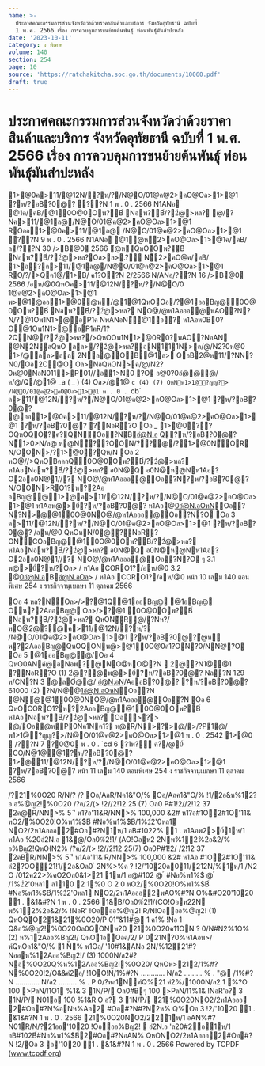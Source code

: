 ```yaml
---
name: >-
  ประกาศคณะกรรมการส่วนจังหวัดว่าด้วยราคาสินค้าและบริการ จังหวัดอุทัยธานี ฉบับที่
  1 พ.ศ. 2566 เรื่อง การควบคุมการขนย้ายต้นพันธุ์ ท่อนพันธุ์มันสำปะหลัง
date: '2023-10-11'
category: ง พิเศษ
volume: 140
section: 254
page: 10
source: 'https://ratchakitcha.soc.go.th/documents/10060.pdf'
draft: true
---
```


# ประกาศคณะกรรมการส่วนจังหวัดว่าด้วยราคาสินค้าและบริการ จังหวัดอุทัยธานี ฉบับที่ 1 พ.ศ. 2566 เรื่อง การควบคุมการขนย้ายต้นพันธุ์ ท่อนพันธุ์มันสำปะหลัง

1>@0ค>11/@12N/?ห/?/N@O/01@ค@2>คO@Oล>1>@1 ?ห/?อB?0@? ??N 1 พ . 0 . 2566 N1ANอ @1ค/คB/@10O@0Oพ?B์ Nอพ?B์/?2ํ@>หล? @/?Nค>11/@1ล@/N@O/01@ค@2>คO@Oล>1>@1 ROออ1>@0ค>11/@1ล@ /N@O/01@ค@2>คO@Oล>1>@1 ??N 9 พ . 0 . 2566 N1ANอ @1ํ@ห2>คO@Oล>1>@1ค/คB/ ล/??N 30 />B@0 2566 ํ@หQหOOพ?B์ Nอพ?B์/?2ํ@>หล?Oล>ล>.?์ N็2>คO@ค/คB/ 1>อ?ค>11/@1ล@/N@O/01@ค@2>คO@Oล>1>@1 RO/?/>Qค1@/1>B/ ค1?O?N 2/2566 N/ANอ/??N 16 />B@0 2566 /อห/@0QหOค>11/@12N/?ห/?/N@O/0 1@ค@2>คO@Oล>1>@1 พ>@1@ออ1>@0ํ@ห/@1@1QหOOอ/?@1ออBญ@0O@0Oพ?B์ Nอพ?B์/?2ํ@>หล? NO@/@ห1Aอออ@พAO?N?N/?@1Oพ1N1>@อP1ค NพANอN็@1้อ? ห1Aอห0B0?O@1Oพ1N1>@อP1คR/1?2QN@/?2ํ@>หล?/>QหOOพ1N1>@0R0?พAO?NอAN @N2NลQหO ลล>/?2ํ@>หล?อN111N>ค/@/N2?0ห@0 1>/@ลล>ลล 2Nล@OB@1ล> QอB2@ห11/?NN?N0/Oอ2C@O Oล>NอQหON>ค/@/N2?0ห@0NอN011>P01//อ1>N0 ?O อ@0?0อํ@@@/ค/@/Q/@1@ _a ( _ ) (4) Oล>/@1@ `c (4) (7) OหNพ1>1@?ญญ?> /N@O/01@ค@2>คO@Oล>1>@1 พ . 0 . `cb` ค>11/@12N/?ห/?/N@O/01@ค@2>คO@Oล>1>@1 ?ห/?อB?0@? @ออ1>@0ค>11/@12N/?ห/?/N@O/01@ค@2>คO@Oล>1>@1 ?ห/?อB?0@? ?NอR?O Oอ _ 1>@0??OQหOQO?ค?QNOอ?NBอํ@N.อ Q?ห/?อB?0@? N็1>0>N/ล@ ห@Nี??OON/??@/?1>@0N็OR N/OON>/?1>@0?Qห/N Oอ 2 หO@//>QหOBคคลQ0O@0Oพ?B์/?2ํ@>หล? ห1AอNอพ?B์/?2ํ@>หล? อ0N@Q อ0N@ห@Nห1Aอ?O2ออ0N@1//? NO@/@ห1Aอออ@Oอ?N?ห/?อB?0@? N/OON>RO1?ห?2Aอ อBญ@@1>@ค>11/@12N/?ห/?/N@O/01@ค@2>คO@Oล>1>@1 ห1Aอพ@>0์?ห/?อB?0@? ห1Aอ@0อํ@N.อOหNOอ?N?N>ํ@@10O@0NO@/@ห1Aอออ@Oอ?N?O Oอ 3 ค>11/@12N/?ห/?/N@O/01@ค@2>คO@Oล>1>@1 ?ห/?อB?0@? /อห/@0 QหOหN/0@?NอR?ON็COอBญ@@10O@0Oพ?B์/?2ํ@>หล? ห1AอNอพ?B์/?2ํ@>หล? อ0N@Q อ0N@ห@Nห1Aอ?O2ออ0N@1//? NO@/@ห1Aอออ@Oอ?N?O ๆ 3.1 พ@>0์?ห/?Oล> / ห1Aอ CORO1?/อห/@0 3.2 @0อํ@N.อBอํ@N.อOล> / ห1Aอ CORO1?/อห/@0 หน้า 10 เลม 140 ตอนพิเศษ 254 ง ราชกิจจานุเบกษา 11 ตุลาคม 2566

Oอ 4 หล?N์Oล>/>?@1Q@1ออBญ@ @1อBญ@ Oห?2AออBญ@ Oล>/>?@1 0O@0Oพ?B์ Nอพ?B์/?2ํ@>หล? QหON็R@/?Nห?/หO@2ํ@?@ค>11/@12N/?ห/? /N@O/01@ค@2>คO@Oล>1>@1 ?ห/?อB?0@?ํ@ห ห?2AออBญ@QหOQONพ@>@10O@0ค1?ON?0/NN@?O Oอ 5 @1ออBญ@@/Oอ 4 QหO0ANคํ@อNอพ?@NO@หO@?N  2@?N1@@1 ?NอR?O (1) 2ํ@?@พ@>0์?ห/?อB?0@? Nล?N 129 ห/CN?N 3 ํ@ลOํ@@/ อํ@N.อN/AออB?0@? ?ห/?อB?0@? 61000 (2) ?N/N@@1อํ@N.อOหNOอ?N @Nํ@@10O@0NO@/@ห1Aอออ@Oอ?N Oอ 6 QหOCORO1?ห?2AออBญ@@10O@0Oพ?B์ ห1AอNอพ?B์/?2ํ@>หล? Oอ>?> @/Oอํ@หP0Nค1Nค1? ห@R/N>?>@/>/?P1@/พ1>1@?ญญ?>/N@O/01@ค@2>คO@Oล>1>@1 พ . 0 . 2542 1>@0  /??N 7 ?0@0 พ . 0 . `cd 6 ?1พ?์ ค?/@0์ CO/N@1@@1?ห/?อB?0@? 1>@11/@12N/?ห/?/N@O/01@ค@2>คO@Oล>1>@1 ?ห/?อB?0@? หน้า 11 เลม 140 ตอนพิเศษ 254 ง ราชกิจจานุเบกษา 11 ตุลาคม 2566

/?21%0O20 R/N/? /? Oอ/AลR/Nค1&"O/% Oอ/Aลค1&"O/% !1/2อ&ห%12?อ อ%@ญ2!%0O20 /?ค/2/(> !2//2!12 25 (7) Oล0 P#1!2//2!12 37 ํ2ค@R/NN>% 5 'ี ห1?อ'11&R/NN>% 100,000 &2# ห1?อ#1Oํ2#1O'11& หO2/%0O20!O%พ1%$B์ #Nอ%พ1%$B์/1%2ํ2'0หล1 NO2/2ห1Aอออ2#Oอ#?N1ห/1 อB#10$2%? ( !2/Oอ 3) N/O%O!N0R O 11&อ%Bญ2!2 '10$2% 1 . ห1Aอพ2>0์1ห/1 ห1Aอ %20อํ2N.อ 1&@/Oล0%ํ2!1/ (AO!Oอห2 2Nพ%12%2อ&2/% อ%Bญ2!QหO(N2% /?ค/2/(> !2//2!12 25(7) Oล0P#1!2/ /2!12 37 ํ2คBR/NN>% 5 'ี ห1Aอ'11& R/NN>% 100,000 &2# ห1Aอ #1Oํ2#1O'11& คํ2?OO21!1/2อ&Oล0 ํ 2N%>%ค ? !2/'1020ค011/212N/%1ห/1 /N2 O /012ค22>%คO2Oล0&1>21 1ห/1 อ@#10$2%? &1&#?N 1 พ . 0 . 2566 N1?Nอ 21ค/&ค @ /21%0O20!O%พ1%$ @ ์ #Nอ%พ1%$ @ ์ /1%2ํ2'0หล1 ล110 2 1%0 O 2 0 หO2/%0O20!O%พ1%$B์ #Nอ%พ1%$B์/1%2ํ2'0หล1 NO2/2ห1Aอออ2พAO%#?N O%&#O20'1020 1 . &1&#?N 1 พ . 0 . 2566 1&B/Oล0%ํ2!1/(CO!Oอห22N พ%12%2อ&2/% !NอR' !Oอออ%@ญ2! R/N!Oอออ%@ญ2! (1) QหOQOํ21&21%0O20/P 01"&11#@ 1 ค1% !Nอ 1 Q&อ%@ญ2!%0O20Oล0QONพ20 21%0O20ค11ON ? 0/N#N2%1O% (2) ห%12Aออ%Bญ2!/ QหO1อOอค/2/ P 021N?0%ห1Aอพ>/พ์QหOค1&"O/% 1 N% พ1Oอ/ '10#1&ANอ 2N/%1221#?Nออห%12Aออ%Bญ2!/ (3) 1000N/ล2#?Nอ%0O20Q%ห%12Aออ%Bญ2!%0O20/ QหOพ>212/1%#?N%0O20!2/O&&คํ2อ/ !1OO!N/1%#?N ............ N/ล2 ......... % . "@ /1%#?N ............ N/ล2 ......... % . P 0/?หล1Nฑ์Q%21 คํ2%/1000N/ล2 1 %?O 100 >PลN/!1O1 %1& 3 1N/P/ Oล0#Bๆ 100 >PลN/!1%1& !NอR'อ? 3 1N/P/ N01อ 100 %1&R O อ? 3 1N/P/ 21%0O20NO2/2ห1Aอออ 2#Oอ#?N%อNห%Aอ2 #Oอ#?N#?Nํ2ห% Q%Oอ 3 !2/'1020 1 . &1&#?N 1 พ . 0 . 2566 21%0O20NO2/221ห/1 อAN%#?N01R/N/?21ออ'1020 !Oอออ%Bญ2!  อํ2N.อ 'ล20#2อ1ห/1 อB#10$2%? 1?R O 11&ห%12Aออ%Bญ2!QหO%0O20 !O%พ1%$B์#Nอ%พ1%$B์2#Oอ#?NอAN% QหONO2/2ห1Aอออ2#Oอ#?N !2/Oอ 3 อ'1020 1 . &1&#?N 1 พ . 0 . 2566 Powered by TCPDF (www.tcpdf.org)
